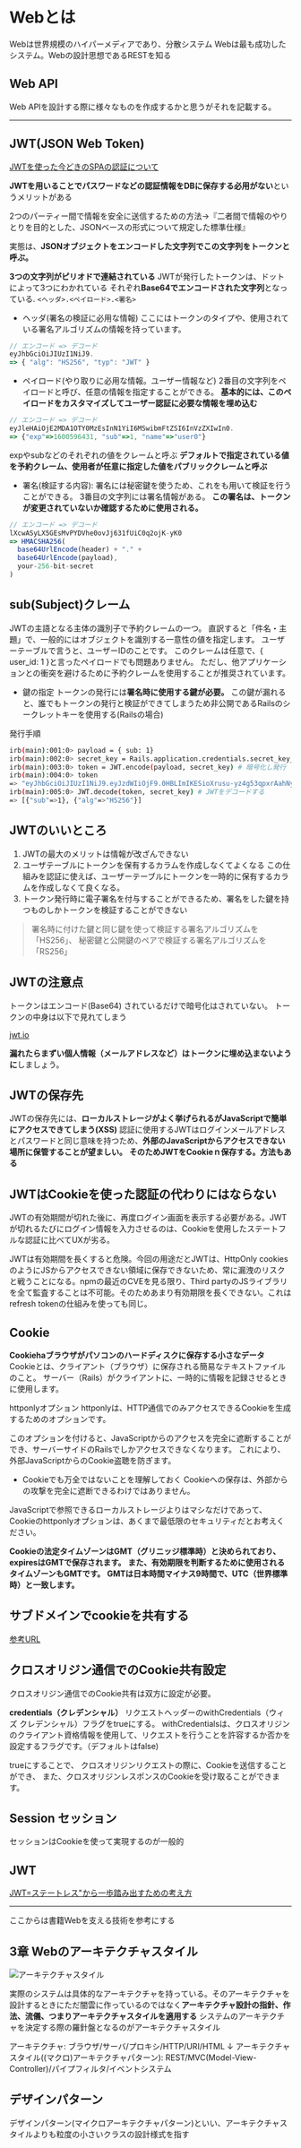 # Webとは

Webは世界規模のハイパーメディアであり、分散システム
Webは最も成功したシステム。Webの設計思想であるRESTを知る

## Web API

Web APIを設計する際に様々なものを作成するかと思うがそれを記載する。

---

## JWT(JSON Web Token)

[JWTを使った今どきのSPAの認証について](https://tech.hicustomer.jp/posts/modern-authentication-in-hosting-spa/)

**JWTを用いることでパスワードなどの認証情報をDBに保存する必用がない**というメリットがある

2つのパーティー間で情報を安全に送信するための方法→『二者間で情報のやりとりを目的とした、JSONベースの形式について規定した標準仕様』

実態は、**JSONオブジェクトをエンコードした文字列でこの文字列をトークンと呼ぶ。**

**3つの文字列がピリオドで連結されている**
JWTが発行したトークンは、ドットによって3つにわかれている
それぞれ**Base64でエンコードされた文字列**となっている.
`<ヘッダ>.<ペイロード>.<署名>`

- ヘッダ(署名の検証に必用な情報)
ここにはトークンのタイプや、使用されている署名アルゴリズムの情報を持っています。

```js
// エンコード => デコード
eyJhbGciOiJIUzI1NiJ9.
=> { "alg": "HS256", "typ": "JWT" }
```

- ペイロード(やり取りに必用な情報。ユーザー情報など)
2番目の文字列をペイロードと呼び、任意の情報を指定することができる。
**基本的には、このペイロードをカスタマイズしてユーザー認証に必要な情報を埋め込む**

```js
// エンコード => デコード
eyJleHAiOjE2MDA1OTY0MzEsInN1YiI6MSwibmFtZSI6InVzZXIwIn0.
=> {"exp"=>1600596431, "sub"=>1, "name"=>"user0"}
```

expやsubなどのそれぞれの値をクレームと呼ぶ
**デフォルトで指定されている値を予約クレーム、使用者が任意に指定した値をパブリッククレームと呼ぶ**

- 署名(検証する内容): 署名には秘密鍵を使うため、これをも用いて検証を行うことができる。
3番目の文字列には署名情報がある。
**この署名は、トークンが変更されていないか確認するために使用される。**

```js
// エンコード => デコード
lXcwASyLX5GEsMvPYDVhe0ovJj631fUiC0q2ojK-yK0
=> HMACSHA256(
  base64UrlEncode(header) + "." +
  base64UrlEncode(payload),
  your-256-bit-secret
)
```

## sub(Subject)クレーム

JWTの主語となる主体の識別子で予約クレームの一つ。
直訳すると「件名・主題」で、一般的にはオブジェクトを識別する一意性の値を指定します。
ユーザーテーブルで言うと、ユーザーIDのことです。
このクレームは任意で、{ user_id: 1 }と言ったペイロードでも問題ありません。
ただし、他アプリケーションとの衝突を避けるために予約クレームを使用することが推奨されています。

- 鍵の指定
トークンの発行には**署名時に使用する鍵が必要。**
この鍵が漏れると、誰でもトークンの発行と検証ができてしまうため非公開であるRailsのシークレットキーを使用する(Railsの場合)

発行手順

```sh
irb(main):001:0> payload = { sub: 1}
irb(main):002:0> secret_key = Rails.application.credentials.secret_key_base
irb(main):003:0> token = JWT.encode(payload, secret_key) # 暗号化し発行
irb(main):004:0> token
=> "eyJhbGciOiJIUzI1NiJ9.eyJzdWIiOjF9.0HBLImIKESioXrusu-yz4g53qpxrAahNyXRfgTQ5eJ0"
irb(main):005:0> JWT.decode(token, secret_key) # JWTをデコードする
=> [{"sub"=>1}, {"alg"=>"HS256"}]
```

## JWTのいいところ

1. JWTの最大のメリットは情報が改ざんできない
2. ユーザテーブルにトークンを保有するカラムを作成しなくてよくなる
この仕組みを認証に使えば、ユーザーテーブルにトークンを一時的に保有するカラムを作成しなくて良くなる。
3. トークン発行時に電子署名を付与することができるため、署名をした鍵を持つものしかトークンを検証することができない

>署名時に付けた鍵と同じ鍵を使って検証する署名アルゴリズムを「HS256」、
>秘密鍵と公開鍵のペアで検証する署名アルゴリズムを「RS256」

## JWTの注意点

トークンはエンコード(Base64) されているだけで暗号化はされていない。
トークンの中身は以下で見れてしまう

[jwt.io](https://jwt.io/introduction/)

**漏れたらまずい個人情報（メールアドレスなど）はトークンに埋め込まないように**しましょう。

## JWTの保存先

JWTの保存先には、**ローカルストレージがよく挙げられるがJavaScriptで簡単にアクセスできてしまう(XSS)**
認証に使用するJWTはログインメールアドレスとパスワードと同じ意味を持つため、**外部のJavaScriptからアクセスできない場所に保管することが望ましい。**
**そのためJWTをCookieｎ保存する。方法もある**

## JWTはCookieを使った認証の代わりにはならない

JWTの有効期間が切れた後に、再度ログイン画面を表示する必要がある。JWTが切れるたびにログイン情報を入力させるのは、Cookieを使用したステートフルな認証に比べてUXが劣る。

JWTは有効期間を長くすると危険。今回の用途だとJWTは、HttpOnly cookiesのようにJSからアクセスできない領域に保存できないため、常に漏洩のリスクと戦うことになる。npmの最近のCVEを見る限り、Third partyのJSライブラリを全て監査することは不可能。そのためあまり有効期限を長くできない。これはrefresh tokenの仕組みを使っても同じ。

## Cookie

**Cookiehaブラウザがパソコンのハードディスクに保存する小さなデータ**
Cookieとは、クライアント（ブラウザ）に保存される簡易なテキストファイルのこと。
サーバー（Rails）がクライアントに、一時的に情報を記録させるときに使用します。

httponlyオプション
httponlyは、HTTP通信でのみアクセスできるCookieを生成するためのオプションです。

このオプションを付けると、JavaScriptからのアクセスを完全に遮断することができ、サーバーサイドのRailsでしかアクセスできなくなります。
これにより、外部JavaScriptからのCookie盗聴を防ぎます。

- Cookieでも万全ではないことを理解しておく
Cookieへの保存は、外部からの攻撃を完全に遮断できるわけではありません。

JavaScriptで参照できるローカルストレージよりはマシなだけであって、Cookieのhttponlyオプションは、あくまで最低限のセキュリティだとお考えください。

**Cookieの法定タイムゾーンはGMT（グリニッジ標準時）と決められており、expiresはGMTで保存されます。**
**また、有効期限を判断するために使用されるタイムゾーンもGMTです。**
**GMTは日本時間マイナス9時間で、UTC（世界標準時）と一致します。**

## サブドメインでcookieを共有する

[参考URL](https://qiita.com/il-m-yamagishi/items/9aad5737c80d5bfd5eb8)

## クロスオリジン通信でのCookie共有設定

クロスオリジン通信でのCookie共有は双方に設定が必要。

**credentials（クレデンシャル）**
リクエストヘッダーのwithCredentials（ウィズ クレデンシャル）フラグをtrueにする。
withCredentialsは、クロスオリジンのクライアント資格情報を使用して、リクエストを行うことを許容するか否かを設定するフラグです。（デフォルトはfalse)

trueにすることで、
クロスオリジンリクエストの際に、Cookieを送信することができ、
また、クロスオリジンレスポンスのCookieを受け取ることができます。

## Session セッション

セッションはCookieを使って実現するのが一般的

## JWT

[JWT=ステートレス"から一歩踏み出すための考え方](https://zenn.dev/ritou/articles/4a5d6597a5f250)

---

ここからは書籍Webを支える技術を参考にする



## 3章 Webのアーキテクチャスタイル

![アーキテクチャスタイル](image/アーキテクチャスタイル.png)

実際のシステムは具体的なアーキテクチャを持っている。そのアーキテクチャを設計するときにただ闇雲に作っているのではなく**アーキテクチャ設計の指針、作法、流儀、つまりアーキテクチャスタイルを適用する**
システムのアーキテクチャを決定する際の羅針盤となるのがアーキテクチャスタイル

アーキテクチャ: ブラウザ/サーバ/プロキシ/HTTP/URI/HTML
↓
アーキテクチャスタイル((マクロ)アーキテクチャパターン): REST/MVC(Model-View-Controller)/パイプフィルタ/イベントシステム


## デザインパターン

デザインパターン(マイクロアーキテクチャパターン)といい、アーキテクチャスタイルよりも粒度の小さいクラスの設計様式を指す
